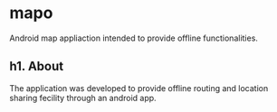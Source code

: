 # mapo
Android map appliaction intended to provide offline functionalities.

h1. About
---
The application was developed to provide offline routing and location sharing fecility through an android app.
